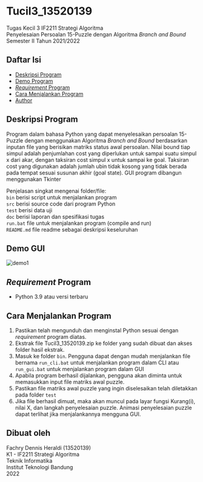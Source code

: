 # Tucil3_13520139

Tugas Kecil 3 IF2211 Strategi Algoritma <br>
Penyelesaian Persoalan 15-Puzzle dengan Algoritma _Branch and Bound_ <br>
Semester II Tahun 2021/2022 <br>

## Daftar Isi

- [Deskripsi Program](#deskripsi-program)
- [Demo Program](#demo-gui)
- [_Requirement_ Program](#requirement-program)
- [Cara Menjalankan Program](#cara-menjalankan-program)
- [Author](#dibuat-oleh)

## Deskripsi Program

Program dalam bahasa Python yang dapat menyelesaikan persoalan 15-Puzzle dengan
menggunakan Algoritma _Branch and Bound_ berdasarkan inputan file yang berisikan matriks status awal persoalan.
Nilai bound tiap simpul adalah penjumlahan cost yang diperlukan untuk sampai suatu simpul x dari akar,
dengan taksiran cost simpul x untuk sampai ke goal. Taksiran cost yang digunakan adalah
jumlah ubin tidak kosong yang tidak berada pada tempat sesuai susunan akhir (goal state). GUI program dibangun menggunakan Tkinter

Penjelasan singkat mengenai folder/file: <br>
`bin` berisi script untuk menjalankan program <br>
`src` berisi source code dari program Python <br>
`test` berisi data uji <br>
`doc` berisi laporan dan spesifikasi tugas <br>
`run.bat` file untuk menjalankan program (compile and run) <br>
`README.md` file readme sebagai deskripsi keseluruhan <br>

## Demo GUI

![demo1](https://user-images.githubusercontent.com/71638224/161409246-b03d4764-192f-4bde-899b-065d9d575be5.gif)

## _Requirement_ Program

- Python 3.9 atau versi terbaru

## Cara Menjalankan Program

1. Pastikan telah mengunduh dan menginstal Python sesuai dengan _requirement_ program diatas. <br>
2. Ekstrak file Tucil3_13520139.zip ke folder yang sudah dibuat dan akses folder hasil ekstrak. <br>
3. Masuk ke folder `bin`. Pengguna dapat dengan mudah menjalankan file bernama `run_cli.bat` untuk menjalankan program dalam CLI atau `run_gui.bat` untuk menjalankan program dalam GUI
4. Apabila program berhasil dijalankan, pengguna akan diminta untuk memasukkan input file matriks awal puzzle.
5. Pastikan file matriks awal puzzle yang ingin diselesaikan telah diletakkan pada folder `test`
6. Jika file berhasil dimuat, maka akan muncul pada layar fungsi Kurang(i), nilai X, dan langkah penyelesaian puzzle. Animasi penyelesaian puzzle dapat terlihat jika menjalankannya mengguna GUI.

## Dibuat oleh

Fachry Dennis Heraldi (13520139) <br>
K1 - IF2211 Strategi Algoritma <br>
Teknik Informatika <br>
Institut Teknologi Bandung <br>
2022 <br>
